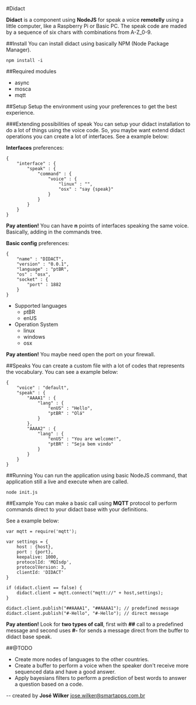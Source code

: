 #Didact

**Didact** is a component using **NodeJS** for speak a voice **remotelly** using a little computer, like a Raspberry Pi or Basic PC. The speak code are maded by a sequence of six chars with combinations from A-Z_0-9.

##Install
You can install didact using basically NPM (Node Package Manager).

```npm install -i```

##Required modules
- async
- mosca
- mqtt

##Setup
Setup the environment using your preferences to get the best experience.

###Extending possibilities of speak
You can setup your didact installation to do a lot of things using the voice code. So, you maybe want extend didact operations you can create a lot of interfaces. See a example below:

**Interfaces** preferences:

```
{
	"interface" : {
		"speak" : {
			"command" : {
				"voice" : {
					"linux" : "",
					"osx" : "say {speak}"
				}
			}
		}
	}
}
```
**Pay atention!** You can have **n** points of interfaces speaking the same voice. Basically, adding in the commands tree.

**Basic config** preferences:

```
{
	"name" : "DIDACT",
	"version" : "0.0.1",
	"language" : "ptBR",
	"os" : "osx",
	"socket" : {
		"port" : 1882
	}
}
```

* Supported languages
	* ptBR
	* enUS
* Operation System
	* linux
	* windows
	* osx

**Pay atention!** You maybe need open the port on your firewall.

##Speaks
You can create a custom file with a lot of codes that represents the vocabulary. You can see a example below: 

```
{
	"voice" : "default",
	"speak" : {
		"AAAA1" : {
			"lang" : {
				"enUS" : "Hello",
				"ptBR" : "Olá"
			}
		},
		"AAAA2" : {
			"lang" : {
				"enUS" : "You are welcome!",
				"ptBR" : "Seja bem vindo"
			}
		}
	}
}
```

##Running
You can run the application using basic NodeJS command, that application still a live and execute when are called.

```
node init.js
```

##Example
You can make a basic call using **MQTT** protocol to perform commands direct to your didact base with your definitions.

See a example below:

```
var mqtt = require('mqtt');

var settings = {
    host : {host},
    port : {port},
    keepalive: 1000,
    protocolId: 'MQIsdp',
    protocolVersion: 3,
    clientId: 'DIDACT'
}

if (didact.client == false) {
    didact.client = mqtt.connect("mqtt://" + host,settings);
}

didact.client.publish("##AAAA1", "##AAAA1"); // predefined message
didact.client.publish("#-Hello", "#-Hello"); // direct message

```

**Pay atention!** Look for **two types of call**, first with **##** call to a predefined message and second uses **#-** for sends a message direct from the buffer to didact base speak.

##@TODO

- Create more nodes of languages to the other countries.
- Create a buffer to perform a voice when the speaker don't receive more sequenced data and have a good answer.
- Apply bayesians filters to perform a prediction of best words to answer a question based on a code.

--
created by **José Wilker** <jose.wilker@smartapps.com.br>